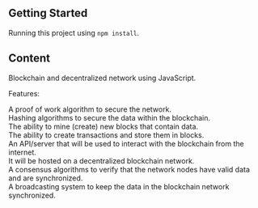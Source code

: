 ## Getting Started

Running this project using `npm install`.


## Content

Blockchain and decentralized network using JavaScript.

Features:

A proof of work algorithm to secure the network.<br/>
Hashing algorithms to secure the data within the blockchain.<br/>
The ability to mine (create) new blocks that contain data.<br/>
The ability to create transactions and store them in blocks.<br/>
An API/server that will be used to interact with the blockchain from the internet.<br/>
It will be hosted on a decentralized blockchain network.<br/>
A consensus algorithms to verify that the network nodes have valid data and are synchronized.<br/>
A broadcasting system to keep the data in the blockchain network synchronized.<br/>
